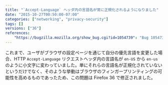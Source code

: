 ```yaml
---
title: "`Accept-Language` ヘッダ内の言語名が常に正規化されるようになりました"
date: "2015-10-27T00:50:00-07:00"
categories: ["networking", "privacy-security"]
tags: []
versions: ["36"]
references:
    "https://bugzilla.mozilla.org/show_bug.cgi?id=1054739": "Bug 1054739 - Reduce HTTP Accept-Language Entropy"
---
```

これまで、ユーザがブラウザの設定ページを通じて自分の優先言語を変更した場合、HTTP `Accept-Language` リクエストヘッダ内の言語名が `en-US` から `en-us` のように小文字に変わっていました。単にそれらの言語名が正規化されていないというだけでなく、そのような挙動はブラウザのフィンガープリンティングの可能性を高めるものであったため、この問題は Firefox 36 で修正されました。
